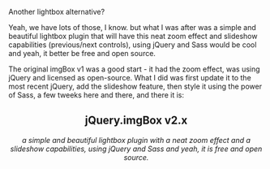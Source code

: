 
Another lightbox alternative?

Yeah, we have lots of those, I know. but what I was after was a simple and beautiful lightbox plugin that will have this neat zoom effect and slideshow capabilities (previous/next controls), using jQuery and Sass would be cool and yeah, it better be free and open source.

The original imgBox v1 was a good start - it had the zoom effect, was using jQuery and licensed as open-source.
What I did was first update it to the most recent jQuery, add the slideshow feature, then style it using the power of Sass, a few tweeks here and there, and there it is:
<div align="center">
<h2>jQuery.imgBox v2.x</h2>
<em>a simple and beautiful lightbox plugin with a neat zoom effect and a slideshow capabilities, using jQuery and Sass and yeah, it is free and open source.</em>
</div>

